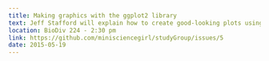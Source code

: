 ```yaml
---
title: Making graphics with the ggplot2 library
text: Jeff Stafford will explain how to create good-looking plots using ggplot2.
location: BioDiv 224 - 2:30 pm
link: https://github.com/minisciencegirl/studyGroup/issues/5
date: 2015-05-19
---
```

